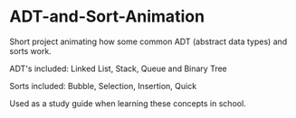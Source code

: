 # ADT-and-Sort-Animation
Short project animating how some common ADT (abstract data types) and sorts work.

ADT's included: Linked List, Stack, Queue and Binary Tree

Sorts included: Bubble, Selection, Insertion, Quick

Used as a study guide when learning these concepts in school.
